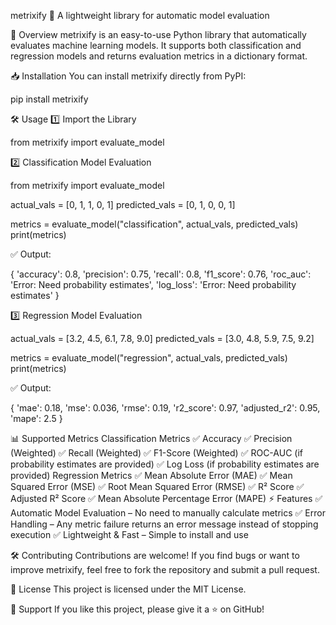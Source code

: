 metrixify 🚀
A lightweight library for automatic model evaluation

📌 Overview
metrixify is an easy-to-use Python library that automatically evaluates machine learning models. It supports both classification and regression models and returns evaluation metrics in a dictionary format.

📥 Installation
You can install metrixify directly from PyPI:

pip install metrixify

🛠 Usage
1️⃣ Import the Library

from metrixify import evaluate_model


2️⃣ Classification Model Evaluation

from metrixify import evaluate_model

actual_vals = [0, 1, 1, 0, 1]
predicted_vals = [0, 1, 0, 0, 1]

metrics = evaluate_model("classification", actual_vals, predicted_vals)
print(metrics)


✅ Output:

{
    'accuracy': 0.8,
    'precision': 0.75,
    'recall': 0.8,
    'f1_score': 0.76,
    'roc_auc': 'Error: Need probability estimates',
    'log_loss': 'Error: Need probability estimates'
}

3️⃣ Regression Model Evaluation

actual_vals = [3.2, 4.5, 6.1, 7.8, 9.0]
predicted_vals = [3.0, 4.8, 5.9, 7.5, 9.2]

metrics = evaluate_model("regression", actual_vals, predicted_vals)
print(metrics)

✅ Output:

{
    'mae': 0.18,
    'mse': 0.036,
    'rmse': 0.19,
    'r2_score': 0.97,
    'adjusted_r2': 0.95,
    'mape': 2.5
}


📊 Supported Metrics
Classification Metrics
✅ Accuracy
✅ Precision (Weighted)
✅ Recall (Weighted)
✅ F1-Score (Weighted)
✅ ROC-AUC (if probability estimates are provided)
✅ Log Loss (if probability estimates are provided)
Regression Metrics
✅ Mean Absolute Error (MAE)
✅ Mean Squared Error (MSE)
✅ Root Mean Squared Error (RMSE)
✅ R² Score
✅ Adjusted R² Score
✅ Mean Absolute Percentage Error (MAPE)
⚡ Features
✅ Automatic Model Evaluation – No need to manually calculate metrics
✅ Error Handling – Any metric failure returns an error message instead of stopping execution
✅ Lightweight & Fast – Simple to install and use

🛠 Contributing
Contributions are welcome! If you find bugs or want to improve metrixify, feel free to fork the repository and submit a pull request.

📜 License
This project is licensed under the MIT License.

🌟 Support
If you like this project, please give it a ⭐ on GitHub!

